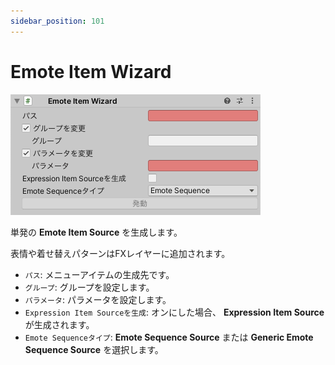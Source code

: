 ```yaml
---
sidebar_position: 101
---
```


# Emote Item Wizard

![Inspector](img/emote_item_wizard.png)

単発の **Emote Item Source** を生成します。

表情や着せ替えパターンはFXレイヤーに追加されます。

- `パス`: メニューアイテムの生成先です。
- `グループ`: グループを設定します。
- `パラメータ`: パラメータを設定します。
- `Expression Item Sourceを生成`: オンにした場合、 **Expression Item Source** が生成されます。
- `Emote Sequenceタイプ`: **Emote Sequence Source** または **Generic Emote Sequence Source** を選択します。
